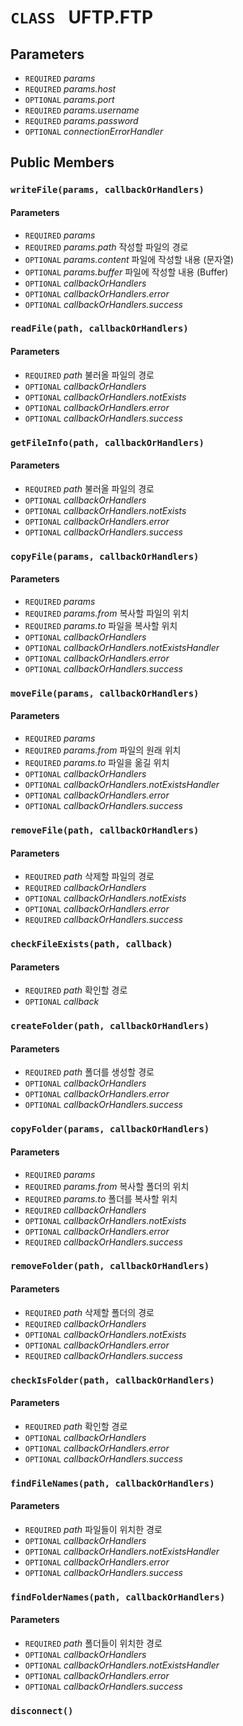 # `CLASS ` UFTP.FTP

## Parameters
* `REQUIRED` *params*
* `REQUIRED` *params.host*
* `OPTIONAL` *params.port*
* `REQUIRED` *params.username*
* `REQUIRED` *params.password*
* `OPTIONAL` *connectionErrorHandler*

## Public Members

### `writeFile(params, callbackOrHandlers)`
#### Parameters
* `REQUIRED` *params*
* `REQUIRED` *params.path* 작성할 파일의 경로
* `OPTIONAL` *params.content* 파일에 작성할 내용 (문자열)
* `OPTIONAL` *params.buffer* 파일에 작성할 내용 (Buffer)
* `OPTIONAL` *callbackOrHandlers*
* `OPTIONAL` *callbackOrHandlers.error*
* `OPTIONAL` *callbackOrHandlers.success*

### `readFile(path, callbackOrHandlers)`
#### Parameters
* `REQUIRED` *path* 불러올 파일의 경로
* `OPTIONAL` *callbackOrHandlers*
* `OPTIONAL` *callbackOrHandlers.notExists*
* `OPTIONAL` *callbackOrHandlers.error*
* `OPTIONAL` *callbackOrHandlers.success*

### `getFileInfo(path, callbackOrHandlers)`
#### Parameters
* `REQUIRED` *path* 불러올 파일의 경로
* `OPTIONAL` *callbackOrHandlers*
* `OPTIONAL` *callbackOrHandlers.notExists*
* `OPTIONAL` *callbackOrHandlers.error*
* `OPTIONAL` *callbackOrHandlers.success*

### `copyFile(params, callbackOrHandlers)`
#### Parameters
* `REQUIRED` *params*
* `REQUIRED` *params.from* 복사할 파일의 위치
* `REQUIRED` *params.to* 파일을 복사할 위치
* `OPTIONAL` *callbackOrHandlers*
* `OPTIONAL` *callbackOrHandlers.notExistsHandler*
* `OPTIONAL` *callbackOrHandlers.error*
* `OPTIONAL` *callbackOrHandlers.success*

### `moveFile(params, callbackOrHandlers)`
#### Parameters
* `REQUIRED` *params*
* `REQUIRED` *params.from* 파일의 원래 위치
* `REQUIRED` *params.to* 파일을 옮길 위치
* `OPTIONAL` *callbackOrHandlers*
* `OPTIONAL` *callbackOrHandlers.notExistsHandler*
* `OPTIONAL` *callbackOrHandlers.error*
* `OPTIONAL` *callbackOrHandlers.success*

### `removeFile(path, callbackOrHandlers)`
#### Parameters
* `REQUIRED` *path* 삭제할 파일의 경로
* `REQUIRED` *callbackOrHandlers*
* `OPTIONAL` *callbackOrHandlers.notExists*
* `OPTIONAL` *callbackOrHandlers.error*
* `REQUIRED` *callbackOrHandlers.success*

### `checkFileExists(path, callback)`
#### Parameters
* `REQUIRED` *path* 확인할 경로
* `OPTIONAL` *callback*

### `createFolder(path, callbackOrHandlers)`
#### Parameters
* `REQUIRED` *path* 폴더를 생성할 경로
* `OPTIONAL` *callbackOrHandlers*
* `OPTIONAL` *callbackOrHandlers.error*
* `OPTIONAL` *callbackOrHandlers.success*

### `copyFolder(params, callbackOrHandlers)`
#### Parameters
* `REQUIRED` *params*
* `REQUIRED` *params.from* 복사할 폴더의 위치
* `REQUIRED` *params.to* 폴더를 복사할 위치
* `REQUIRED` *callbackOrHandlers*
* `OPTIONAL` *callbackOrHandlers.notExists*
* `OPTIONAL` *callbackOrHandlers.error*
* `REQUIRED` *callbackOrHandlers.success*

### `removeFolder(path, callbackOrHandlers)`
#### Parameters
* `REQUIRED` *path* 삭제할 폴더의 경로
* `REQUIRED` *callbackOrHandlers*
* `OPTIONAL` *callbackOrHandlers.notExists*
* `OPTIONAL` *callbackOrHandlers.error*
* `REQUIRED` *callbackOrHandlers.success*

### `checkIsFolder(path, callbackOrHandlers)`
#### Parameters
* `REQUIRED` *path* 확인할 경로
* `OPTIONAL` *callbackOrHandlers*
* `OPTIONAL` *callbackOrHandlers.error*
* `OPTIONAL` *callbackOrHandlers.success*

### `findFileNames(path, callbackOrHandlers)`
#### Parameters
* `REQUIRED` *path* 파일들이 위치한 경로
* `OPTIONAL` *callbackOrHandlers*
* `OPTIONAL` *callbackOrHandlers.notExistsHandler*
* `OPTIONAL` *callbackOrHandlers.error*
* `OPTIONAL` *callbackOrHandlers.success*

### `findFolderNames(path, callbackOrHandlers)`
#### Parameters
* `REQUIRED` *path* 폴더들이 위치한 경로
* `OPTIONAL` *callbackOrHandlers*
* `OPTIONAL` *callbackOrHandlers.notExistsHandler*
* `OPTIONAL` *callbackOrHandlers.error*
* `OPTIONAL` *callbackOrHandlers.success*

### `disconnect()`
